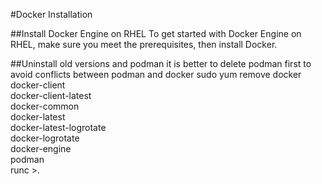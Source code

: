 #Docker Installation

##Install Docker Engine on RHEL
To get started with Docker Engine on RHEL, make sure you meet the prerequisites, then install Docker.

##Uninstall old versions and podman
it is better to delete podman first to avoid conflicts between podman and docker
sudo yum remove docker \
 docker-client \
 docker-client-latest \
 docker-common \
 docker-latest \
 docker-latest-logrotate \
 docker-logrotate \
 docker-engine \
 podman \
 runc >.

